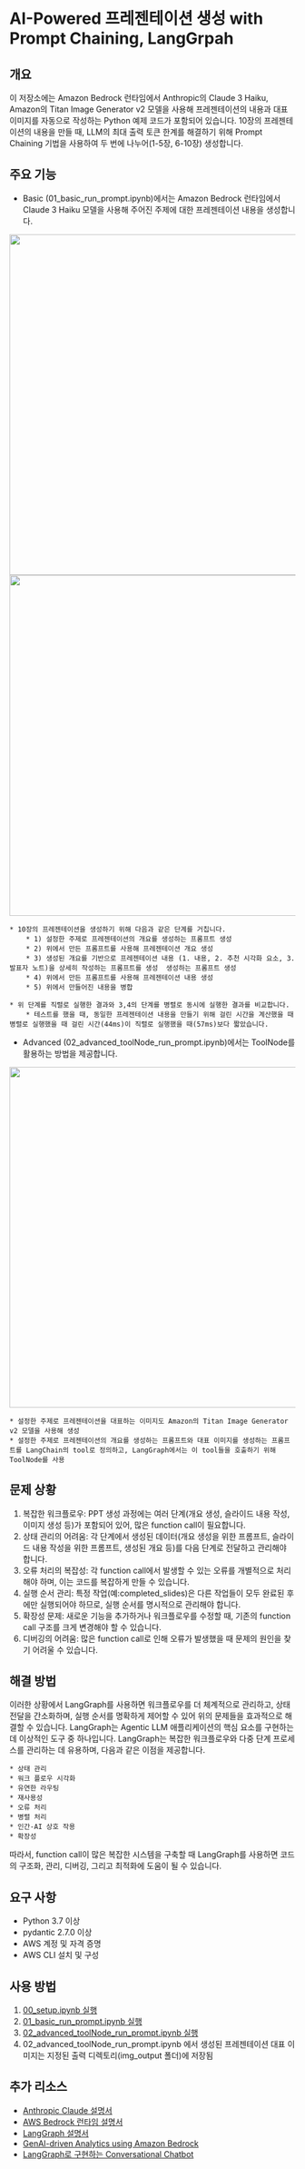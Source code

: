 # AI-Powered 프레젠테이션 생성 with Prompt Chaining, LangGrpah

## 개요
이 저장소에는 Amazon Bedrock 런타임에서 Anthropic의 Claude 3 Haiku, Amazon의 Titan Image Generator v2 모델을 사용해 프레젠테이션의 내용과 대표 이미지를 자동으로 작성하는 Python 예제 코드가 포함되어 있습니다. 10장의 프레젠테이션의 내용을 만들 때, LLM의 최대 출력 토큰 한계를 해결하기 위해 Prompt Chaining 기법을 사용하여 두 번에 나누어(1-5장, 6-10장) 생성합니다.


## 주요 기능
* Basic (01_basic_run_prompt.ipynb)에서는 Amazon Bedrock 런타임에서 Claude 3 Haiku 모델을 사용해 주어진 주제에 대한 프레젠테이션 내용을 생성합니다.

<img src="./imgs/basic_workflow_serial.png"  width="600">

<img src="./imgs/basic_workflow_parallel.png"  width="600">

    * 10장의 프레젠테이션을 생성하기 위해 다음과 같은 단계를 거칩니다.
        * 1) 설정한 주제로 프레젠테이션의 개요를 생성하는 프롬프트 생성 
        * 2) 위에서 만든 프롬프트를 사용해 프레젠테이션 개요 생성
        * 3) 생성된 개요를 기반으로 프레젠테이션 내용 (1. 내용, 2. 추천 시각화 요소, 3. 발표자 노트)을 상세히 작성하는 프롬프트를 생성  생성하는 프롬프트 생성
        * 4) 위에서 만든 프롬프트를 사용해 프레젠테이션 내용 생성
        * 5) 위에서 만들어진 내용을 병합

    * 위 단계를 직렬로 실행한 결과와 3,4의 단계를 병렬로 동시에 실행한 결과를 비교합니다.
        * 테스트를 했을 때, 동일한 프레젠테이션 내용을 만들기 위해 걸린 시간을 계산했을 때 병렬로 실행했을 때 걸린 시간(44ms)이 직렬로 실행했을 때(57ms)보다 짧았습니다.

* Advanced (02_advanced_toolNode_run_prompt.ipynb)에서는 ToolNode를 활용하는 방법을 제공합니다. 

<img src="./imgs/advanced_workflow.png"  width="600">

    * 설정한 주제로 프레젠테이션을 대표하는 이미지도 Amazon의 Titan Image Generator v2 모델을 사용해 생성
    * 설정한 주제로 프레젠테이션의 개요를 생성하는 프롬프트와 대표 이미지를 생성하는 프롬프트를 LangChain의 tool로 정의하고, LangGraph에서는 이 tool들을 호출하기 위해 ToolNode를 사용

## 문제 상황
1. 복잡한 워크플로우: PPT 생성 과정에는 여러 단계(개요 생성, 슬라이드 내용 작성, 이미지 생성 등)가 포함되어 있어, 많은 function call이 필요합니다. 
2. 상태 관리의 어려움: 각 단계에서 생성된 데이터(개요 생성을 위한 프롬프트, 슬라이드 내용 작성을 위한 프롬프트, 생성된 개요 등)를 다음 단계로 전달하고 관리해야 합니다.
3. 오류 처리의 복잡성: 각 function call에서 발생할 수 있는 오류를 개별적으로 처리해야 하며, 이는 코드를 복잡하게 만들 수 있습니다.
4. 실행 순서 관리: 특정 작업(예:completed_slides)은 다른 작업들이 모두 완료된 후에만 실행되어야 하므로, 실행 순서를 명시적으로 관리해야 합니다.
5. 확장성 문제: 새로운 기능을 추가하거나 워크플로우를 수정할 때, 기존의 function call 구조를 크게 변경해야 할 수 있습니다.
6. 디버깅의 어려움: 많은 function call로 인해 오류가 발생했을 때 문제의 원인을 찾기 어려울 수 있습니다.

## 해결 방법
이러한 상황에서 LangGraph를 사용하면 워크플로우를 더 체계적으로 관리하고, 상태 전달을 간소화하며, 실행 순서를 명확하게 제어할 수 있어 위의 문제들을 효과적으로 해결할 수 있습니다. LangGraph는 Agentic LLM 애플리케이션의 핵심 요소를 구현하는데 이상적인 도구 중 하나입니다. LangGraph는 복잡한 워크플로우와 다중 단계 프로세스를 관리하는 데 유용하며, 다음과 같은 이점을 제공합니다.

    * 상태 관리
    * 워크 플로우 시각화
    * 유연한 라우팅
    * 재사용성
    * 오류 처리
    * 병렬 처리
    * 인간-AI 상호 작용
    * 확장성

따라서, function call이 많은 복잡한 시스템을 구축할 때 LangGraph를 사용하면 코드의 구조화, 관리, 디버깅, 그리고 최적화에 도움이 될 수 있습니다.

## 요구 사항
* Python 3.7 이상
* pydantic 2.7.0 이상
* AWS 계정 및 자격 증명
* AWS CLI 설치 및 구성

## 사용 방법
1. [00_setup.ipynb 실행](./00_setup.ipynb)
2. [01_basic_run_prompt.ipynb 실행](./01_basic_run_prompt.ipynb)
3. [02_advanced_toolNode_run_prompt.ipynb 실행](./02_advanced_toolNode_run_prompt.ipynb)
4. 02_advanced_toolNode_run_prompt.ipynb 에서 생성된 프레젠테이션 대표 이미지는 지정된 출력 디렉토리(img_output 폴더)에 저장됨

## 추가 리소스
* [Anthropic Claude 설명서](https://docs.anthropic.com/claude/docs/intro-to-claude)
* [AWS Bedrock 런타임 설명서](https://docs.aws.amazon.com/ko_kr/bedrock/latest/userguide/service_code_examples_bedrock-runtime.html)
* [LangGraph 설명서](https://langchain-ai.github.io/langgraph/)
* [GenAI-driven Analytics using Amazon Bedrock](https://github.com/aws-samples/aws-ai-ml-workshop-kr/tree/master/genai/aws-gen-ai-kr/20_applications/09_genai_analytics)
* [LangGraph로 구현하는 Conversational Chatbot](https://github.com/kyopark2014/langgraph-agent)